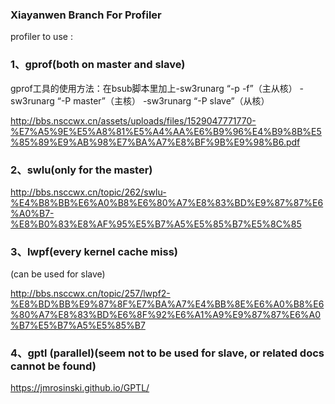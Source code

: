 ### Xiayanwen Branch For Profiler


profiler to use :

### 1、gprof(both on master and slave) 

gprof工具的使用方法：在bsub脚本里加上-sw3runarg “-p -f”（主从核） -sw3runarg “-P master”（主核） -sw3runarg “-P slave”（从核）

http://bbs.nsccwx.cn/assets/uploads/files/1529047771770-%E7%A5%9E%E5%A8%81%E5%A4%AA%E6%B9%96%E4%B9%8B%E5%85%89%E9%AB%98%E7%BA%A7%E8%BF%9B%E9%98%B6.pdf

### 2、swlu(only for the master)

http://bbs.nsccwx.cn/topic/262/swlu-%E4%B8%BB%E6%A0%B8%E6%80%A7%E8%83%BD%E9%87%87%E6%A0%B7-%E8%B0%83%E8%AF%95%E5%B7%A5%E5%85%B7%E5%8C%85

### 3、lwpf(every kernel cache miss)

(can be used for slave)

http://bbs.nsccwx.cn/topic/257/lwpf2-%E8%BD%BB%E9%87%8F%E7%BA%A7%E4%BB%8E%E6%A0%B8%E6%80%A7%E8%83%BD%E6%8F%92%E6%A1%A9%E9%87%87%E6%A0%B7%E5%B7%A5%E5%85%B7

### 4、gptl (parallel)(seem not to be used for slave, or related docs cannot be found)

https://jmrosinski.github.io/GPTL/

